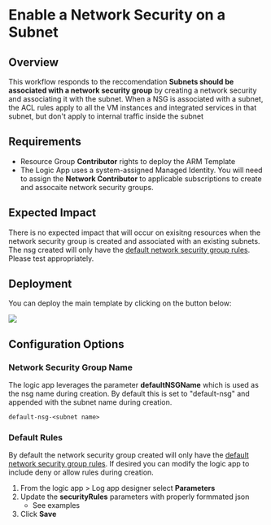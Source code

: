 

# Enable a Network Security on a Subnet

## Overview

This workflow responds to the reccomendation **Subnets should be associated with a network security group** by creating a network security and associating it with the subnet. When a NSG is associated with a subnet, the ACL rules apply to all the VM instances and integrated services in that subnet, but don't apply to internal traffic inside the subnet

## Requirements

- Resource Group **Contributor** rights to deploy the ARM Template
- The Logic App uses a system-assigned Managed Identity. You will need to assign the **Network Contributor** to applicable subscriptions to create and assocaite network security groups. 

## Expected Impact
There is no expected impact that will occur on exisitng resources when the network security group is created and associated with an existing subnets. The nsg created will only have the [default network security group rules](https://learn.microsoft.com/azure/virtual-network/network-security-groups-overview#default-security-rules). Please test appropriately. 

## Deployment

You can deploy the main template by clicking on the button below:

<a href="https://portal.azure.com/#create/Microsoft.Template/uri/" target="_blank">
    <img src="https://aka.ms/deploytoazurebutton"/>
</a>


## Configuration Options

### Network Security Group Name
The logic app leverages the parameter **defaultNSGName** which is used as the nsg name during creation. By default this is set to "default-nsg" and appended with the subnet name during creation. 

``` 
default-nsg-<subnet name>
```

### Default Rules

By default the network security group created will only have the [default network security group rules](https://learn.microsoft.com/azure/virtual-network/network-security-groups-overview#default-security-rules). If desired you can modify the logic app to include deny or allow rules during creation. 

1. From the logic app > Log app designer select **Parameters**
2. Update the **securityRules** parameters with properly formmated json
    * See examples 
3. Click **Save**
